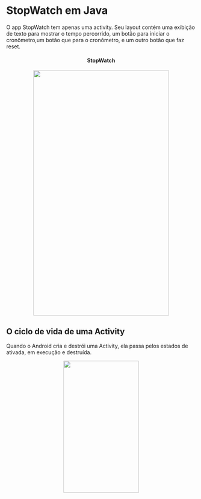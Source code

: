 # StopWatch em Java

<p>
O app StopWatch tem apenas uma activity. 
Seu layout contém uma exibição de texto para mostrar o tempo percorrido, 
um botão para iniciar o cronômetro,um botão que para o cronômetro, e um outro botão que faz reset.
</p>

<div align="middle">
  <h4>StopWatch</h4> 
  <img src="https://user-images.githubusercontent.com/29150094/174459973-49a7cff0-eb2c-46d1-8116-f182de010616.png" width="360" height="650" />  
</div>
<div>
<h2>O ciclo de vida de uma Activity</h2> 
  <p>
  Quando o Android cria e destrói uma Activity, ela passa pelos estados de ativada, em execução e destruída.
  </p>
  <div align="middle">
  <img src="https://user-images.githubusercontent.com/29150094/174480469-33677216-5283-4eef-8e9a-afc376cbab49.png" width="200" height="350" />  
  </div>
</div>


